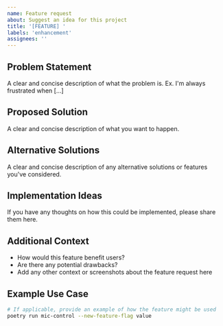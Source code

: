 ```yaml
---
name: Feature request
about: Suggest an idea for this project
title: '[FEATURE] '
labels: 'enhancement'
assignees: ''
---
```


## Problem Statement
A clear and concise description of what the problem is. Ex. I'm always frustrated when [...]

## Proposed Solution
A clear and concise description of what you want to happen.

## Alternative Solutions
A clear and concise description of any alternative solutions or features you've considered.

## Implementation Ideas
If you have any thoughts on how this could be implemented, please share them here.

## Additional Context
- How would this feature benefit users?
- Are there any potential drawbacks?
- Add any other context or screenshots about the feature request here

## Example Use Case
```bash
# If applicable, provide an example of how the feature might be used
poetry run mic-control --new-feature-flag value
```
